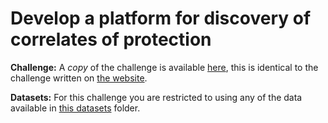 # Develop a platform for discovery of correlates of protection

**Challenge:** A *copy* of the challenge is available [here](), this is identical to the challenge written on [the website]().

**Datasets:** For this challenge you are restricted to using any of the data available in [this datasets]() folder.